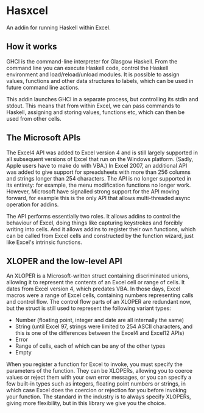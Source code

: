 # Hasxcel

An addin for running Haskell within Excel.

## How it works

GHCI is the command-line interpreter for Glasgow Haskell. From the command line you can execute Haskell code, control the Haskell environment and load/reload/unload modules. It is possible to assign values, functions and other data structures to labels, which can be used in future command line actions.

This addin launches GHCI in a separate process, but controlling its stdin and stdout. This means that from within Excel, we can pass commands to Haskell, assigning and storing values, functions etc, which can then be used from other cells. 

## The Microsoft APIs

The Excel4 API was added to Excel version 4 and is still largely supported in all subsequent versions of Excel that run on the Windows platform. (Sadly, Apple users have to make do with VBA.) In Excel 2007, an additional API was added to give support for spreadsheets with more than 256 columns and strings longer than 254 characters. The API is no longer supported in its entirety: for example, the menu modification functions no longer work. However, Microsoft have signalled strong support for the API moving forward, for example this is the only API that allows multi-threaded async operation for addins.

The API performs essentially two roles. It allows addins to control the behaviour of Excel, doing things like capturing keystrokes and forcibly writing into cells. And it allows addins to register their own functions, which can be called from Excel cells and constructed by the function wizard, just like Excel's intrinsic functions.

## XLOPER and the low-level API

An XLOPER is a Microsoft-written struct containing discriminated unions, allowing it to represent the contents of an Excel cell or range of cells. It dates from Excel version 4, which predates VBA. In those days, Excel macros were a range of Excel cells, containing numbers representing calls and control flow. The control flow parts of an XLOPER are redundant now, but the struct is still used to represent the following variant types:

* Number (floating point, integer and date are all internally the same)
* String (until Excel 97, strings were limited to 254 ASCII characters, and this is one of the differences between the Excel4 and Excel12 APIs)
* Error
* Range of cells, each of which can be any of the other types
* Empty

When you register a function for Excel to invoke, you must specify the parameters of the function. They can be XLOPERs, allowing you to coerce values or reject them with your own error messages, or you can specify a few built-in types such as integers, floating point numbers or strings, in which case Excel does the coercion or rejection for you before invoking your function. The standard in the industry is to always specify XLOPERs, giving more flexibility, but in this library we give you the choice.
